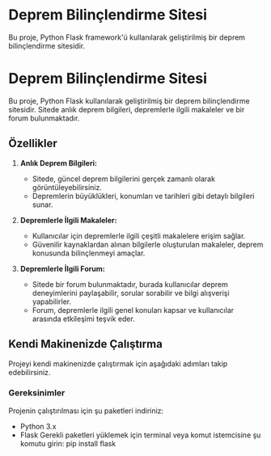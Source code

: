 # Deprem Bilinçlendirme Sitesi

Bu proje, Python Flask framework'ü kullanılarak geliştirilmiş bir deprem bilinçlendirme sitesidir.

# Deprem Bilinçlendirme Sitesi

Bu proje, Python Flask kullanılarak geliştirilmiş bir deprem bilinçlendirme sitesidir. Sitede anlık deprem bilgileri, depremlerle ilgili makaleler ve bir forum bulunmaktadır.

## Özellikler

1. **Anlık Deprem Bilgileri:**
   - Sitede, güncel deprem bilgilerini gerçek zamanlı olarak görüntüleyebilirsiniz.
   - Depremlerin büyüklükleri, konumları ve tarihleri gibi detaylı bilgileri sunar.

2. **Depremlerle İlgili Makaleler:**
   - Kullanıcılar için depremlerle ilgili çeşitli makalelere erişim sağlar.
   - Güvenilir kaynaklardan alınan bilgilerle oluşturulan makaleler, deprem konusunda bilinçlenmeyi amaçlar.

3. **Depremlerle İlgili Forum:**
   - Sitede bir forum bulunmaktadır, burada kullanıcılar deprem deneyimlerini paylaşabilir, sorular sorabilir ve bilgi alışverişi yapabilirler.
   - Forum, depremlerle ilgili genel konuları kapsar ve kullanıcılar arasında etkileşimi teşvik eder.

## Kendi Makinenizde Çalıştırma

Projeyi kendi makinenizde çalıştırmak için aşağıdaki adımları takip edebilirsiniz.

### Gereksinimler

Projenin çalıştırılması için şu paketleri indiriniz:
- Python 3.x
- Flask
Gerekli paketleri yüklemek için terminal veya komut istemcisine şu komutu girin:
pip install flask
